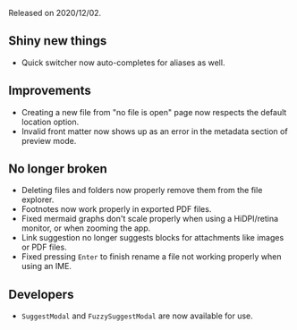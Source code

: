 Released on 2020/12/02.

## Shiny new things

- Quick switcher now auto-completes for aliases as well.

## Improvements

- Creating a new file from "no file is open" page now respects the default location option.
- Invalid front matter now shows up as an error in the metadata section of preview mode.

## No longer broken

- Deleting files and folders now properly remove them from the file explorer.
- Footnotes now work properly in exported PDF files.
- Fixed mermaid graphs don't scale properly when using a HiDPI/retina monitor, or when zooming the app.
- Link suggestion no longer suggests blocks for attachments like images or PDF files.
- Fixed pressing `Enter` to finish rename a file not working properly when using an IME.

## Developers

- `SuggestModal` and `FuzzySuggestModal` are now available for use.
